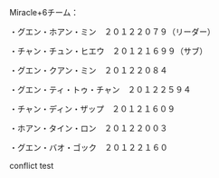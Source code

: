 Miracle+6チーム：

・グエン・ホアン・ミン　２０１２２０７９（リーダー）

・チャン・チュン・ヒエウ　２０１２１６９９（サブ）

・グエン・クアン・ミン　２０１２２０８４

・グエン・ティ・トゥ・チャン　２０１２２５９４

・チャン・ディン・ザップ　２０１２１６０９

・ホアン・タイン・ロン　２０１２２００３

・グエン・バオ・ゴック　２０１２２１６０

conflict test
